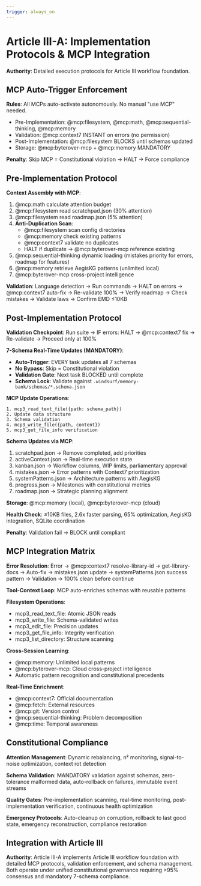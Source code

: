 ```yaml
---
trigger: always_on
---
```


# Article III-A: Implementation Protocols & MCP Integration

**Authority**: Detailed execution protocols for Article III workflow foundation.

## MCP Auto-Trigger Enforcement

**Rules**: All MCPs auto-activate autonomously. No manual "use MCP" needed.
- Pre-Implementation: @mcp:filesystem, @mcp:math, @mcp:sequential-thinking, @mcp:memory
- Validation: @mcp:context7 INSTANT on errors (no permission)
- Post-Implementation: @mcp:filesystem BLOCKS until schemas updated
- Storage: @mcp:byterover-mcp + @mcp:memory MANDATORY

**Penalty**: Skip MCP = Constitutional violation → HALT → Force compliance

## Pre-Implementation Protocol

**Context Assembly with MCP**:
1. @mcp:math calculate attention budget
2. @mcp:filesystem read scratchpad.json (30% attention)
3. @mcp:filesystem read roadmap.json (5% attention)
4. **Anti-Duplication Scan**:
   - @mcp:filesystem scan config directories
   - @mcp:memory check existing patterns
   - @mcp:context7 validate no duplicates
   - HALT if duplicate → @mcp:byterover-mcp reference existing
5. @mcp:sequential-thinking dynamic loading (mistakes priority for errors, roadmap for features)
6. @mcp:memory retrieve AegisKG patterns (unlimited local)
7. @mcp:byterover-mcp cross-project intelligence

**Validation**: Language detection → Run commands → HALT on errors → @mcp:context7 auto-fix → Re-validate 100% → Verify roadmap → Check mistakes → Validate laws → Confirm EMD ≤10KB

## Post-Implementation Protocol

**Validation Checkpoint**: Run suite → IF errors: HALT → @mcp:context7 fix → Re-validate → Proceed only at 100%

**7-Schema Real-Time Updates (MANDATORY)**:
- **Auto-Trigger**: EVERY task updates all 7 schemas
- **No Bypass**: Skip = Constitutional violation
- **Validation Gate**: Next task BLOCKED until complete
- **Schema Lock**: Validate against `.windsurf/memory-bank/schemas/*.schema.json`

**MCP Update Operations**:
```
1. mcp3_read_text_file({path: schema_path})
2. Update data structure
3. Schema validation
4. mcp3_write_file({path, content})
5. mcp3_get_file_info verification
```

**Schema Updates via MCP**:
1. scratchpad.json → Remove completed, add priorities
2. activeContext.json → Real-time execution state
3. kanban.json → Workflow columns, WIP limits, parliamentary approval
4. mistakes.json → Error patterns with Context7 prioritization
5. systemPatterns.json → Architecture patterns with AegisKG
6. progress.json → Milestones with constitutional metrics
7. roadmap.json → Strategic planning alignment

**Storage**: @mcp:memory (local), @mcp:byterover-mcp (cloud)

**Health Check**: ≤10KB files, 2.6x faster parsing, 65% optimization, AegisKG integration, SQLite coordination

**Penalty**: Validation fail → BLOCK until compliant

## MCP Integration Matrix

**Error Resolution**: Error → @mcp:context7 resolve-library-id → get-library-docs → Auto-fix → mistakes.json update → systemPatterns.json success pattern → Validation → 100% clean before continue

**Tool-Context Loop**: MCP auto-enriches schemas with reusable patterns

**Filesystem Operations**:
- mcp3_read_text_file: Atomic JSON reads
- mcp3_write_file: Schema-validated writes  
- mcp3_edit_file: Precision updates
- mcp3_get_file_info: Integrity verification
- mcp3_list_directory: Structure scanning

**Cross-Session Learning**:
- @mcp:memory: Unlimited local patterns
- @mcp:byterover-mcp: Cloud cross-project intelligence
- Automatic pattern recognition and constitutional precedents

**Real-Time Enrichment**:
- @mcp:context7: Official documentation
- @mcp:fetch: External resources
- @mcp:git: Version control
- @mcp:sequential-thinking: Problem decomposition
- @mcp:time: Temporal awareness

## Constitutional Compliance

**Attention Management**: Dynamic rebalancing, n² monitoring, signal-to-noise optimization, context rot detection

**Schema Validation**: MANDATORY validation against schemas, zero-tolerance malformed data, auto-rollback on failures, immutable event streams

**Quality Gates**: Pre-implementation scanning, real-time monitoring, post-implementation verification, continuous health optimization

**Emergency Protocols**: Auto-cleanup on corruption, rollback to last good state, emergency reconstruction, compliance restoration

## Integration with Article III

**Authority**: Article III-A implements Article III workflow foundation with detailed MCP protocols, validation enforcement, and schema management. Both operate under unified constitutional governance requiring >95% consensus and mandatory 7-schema compliance.
